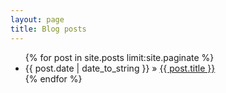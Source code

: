 ```yaml
---
layout: page
title: Blog posts
---
```


<ul class="post-list">
{% for post in site.posts limit:site.paginate %} 
	<li>{{ post.date | date_to_string }} &raquo; <a href="{{ post.url }}">{{ post.title }}</a>
	</li>
{% endfor %}
</ul>

<div class="infinite-spinner"></div>